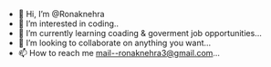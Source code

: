 - 👋 Hi, I’m @Ronaknehra
- 👀 I’m interested in coding..
- 🌱 I’m currently learning coading & goverment job opportunities...
- 💞️ I’m looking to collaborate on anything you want...
- 📫 How to reach me mail--ronaknehra3@gmail.com...

<!---
Ronaknehra/Ronaknehra is a ✨ special ✨ repository because its `README.md` (this file) appears on your GitHub profile.
You can click the Preview link to take a look at your changes.
--->
